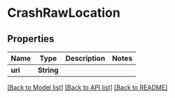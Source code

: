 # CrashRawLocation

## Properties
Name | Type | Description | Notes
------------ | ------------- | ------------- | -------------
**uri** | **String** |  | 

[[Back to Model list]](../README.md#documentation-for-models) [[Back to API list]](../README.md#documentation-for-api-endpoints) [[Back to README]](../README.md)


